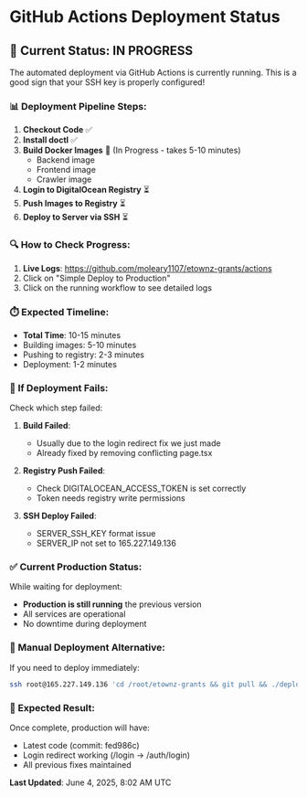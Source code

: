 # GitHub Actions Deployment Status

## 🔄 Current Status: IN PROGRESS

The automated deployment via GitHub Actions is currently running. This is a good sign that your SSH key is properly configured!

### 📊 Deployment Pipeline Steps:

1. **Checkout Code** ✅
2. **Install doctl** ✅ 
3. **Build Docker Images** 🔄 (In Progress - takes 5-10 minutes)
   - Backend image
   - Frontend image
   - Crawler image
4. **Login to DigitalOcean Registry** ⏳
5. **Push Images to Registry** ⏳
6. **Deploy to Server via SSH** ⏳

### 🔍 How to Check Progress:

1. **Live Logs**: https://github.com/moleary1107/etownz-grants/actions
2. Click on "Simple Deploy to Production"
3. Click on the running workflow to see detailed logs

### ⏱️ Expected Timeline:

- **Total Time**: 10-15 minutes
- Building images: 5-10 minutes
- Pushing to registry: 2-3 minutes
- Deployment: 1-2 minutes

### 🚨 If Deployment Fails:

Check which step failed:

1. **Build Failed**:
   - Usually due to the login redirect fix we just made
   - Already fixed by removing conflicting page.tsx

2. **Registry Push Failed**:
   - Check DIGITALOCEAN_ACCESS_TOKEN is set correctly
   - Token needs registry write permissions

3. **SSH Deploy Failed**:
   - SERVER_SSH_KEY format issue
   - SERVER_IP not set to 165.227.149.136

### ✅ Current Production Status:

While waiting for deployment:
- **Production is still running** the previous version
- All services are operational
- No downtime during deployment

### 📝 Manual Deployment Alternative:

If you need to deploy immediately:
```bash
ssh root@165.227.149.136 'cd /root/etownz-grants && git pull && ./deploy.sh'
```

### 🎯 Expected Result:

Once complete, production will have:
- Latest code (commit: fed986c)
- Login redirect working (/login → /auth/login)
- All previous fixes maintained

**Last Updated**: June 4, 2025, 8:02 AM UTC